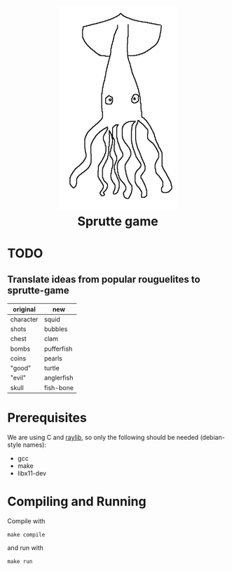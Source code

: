 <h1 align="center">
  <img src="https://raw.githubusercontent.com/Hvassaa/Sprutte-game/master/squid.png" alt="squid picture">
  <br />
  Sprutte game
</h1>

# TODO

## Translate ideas from popular rouguelites to sprutte-game

| original  | new        |
|-----------|------------|
| character | squid      |
| shots     | bubbles    |
| chest     | clam       |
| bombs     | pufferfish |
| coins     | pearls     |
| "good"    | turtle     |
| "evil"    | anglerfish |
| skull     | fish-bone  |

# Prerequisites

We are using C and [raylib](https://www.raylib.com/), so only the
following should be needed (debian-style names):

* gcc
* make
* libx11-dev

# Compiling and Running

Compile with

```
make compile
```

and run with

```
make run
```